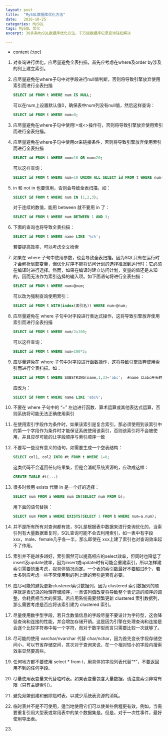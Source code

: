 ```yaml
---
layout: post
title:  "MySQL数据库优化方法"
date:   2016-10-25
categories: MySQL
tags: MySQL 优化
excerpt: 30多条MySQL数据库优化方法，千万级数据库记录查询轻松解决

---
```


* content
{:toc}


1. 对查询进行优化，应尽量避免全表扫描，首先应考虑在where及order by涉及的列上建立索引。

2. 应尽量避免在where子句中对字段进行null值判断，否则将导致引擎放弃使用索引而进行全表扫描

   ```sql
   SELECT id FROM t WHERE num IS NULL;
   ```

   可以在num上设置默认值0，确保表中num列没有null值，然后这样查询：

   ```sql
   SELECT id FROM t WHERE num=0;
   ```

3. 应尽量避免在where子句中使用!=或<>操作符，否则将导致引擎放弃使用索引而进行全表扫描。

4. 应尽量避免在where子句中使用or来链接条件，否则将导致引擎放弃使用索引而进行全表扫描

   ```sql
   SELECT id FROM t WHERE num=10 OR num=20;
   ```

   可以这样查询：

   ```sql
   SELECT id FROM t WHERE num=10 UNION ALL SELECT id FROM t WHERE num-20;
   ```

5. in 和 not in 也要慎用，否则会导致全表扫描，如：

   ```sql
   SELECT id FROM t WHERE num IN (1,2,3);
   ```

   对于连续的数值，能用 between 就不要用 in 了：

   ```sql
   SELECT id FROM t WHERE num BETWEEN 1 AND 3;
   ```

6. 下面的查询也将导致全表扫描：

   ```sql
   SELECT id FROM t WHERE name LIKE '%c%';
   ```

   若要提高效率，可以考虑全文检索

7. 如果在 where 子句中使用参数，也会导致全表扫描。因为SQL只有在运行时才会解析局部变量，但优化程序不能将访问计划的选择推迟到运行时；它必须在编译时进行选择。然而，如果在编译时建立访问计划，变量的值还是未知的，因而无法作为索引选择的输入项。如下面语句将进行全表扫描：

   ```sql
   SELECT id FROM t WHERE num=@num;
   ```

   可以改为强制查询使用索引：

   ```sql
   SELECT id FROM t WITH(index(索引名)) WHERE num=@num;
   ```

8. 应尽量避免在 where 子句中对字段进行表达式操作，这将导致引擎放弃使用索引而进行全表扫描

   ```sql
   SELECT id FROM t WHERE num/2=100;
   ```

   可以这样查询：

   ```sql
   SELECT id FROM t WHERE num=100*2;
   ```

9. 应尽量避免在 where 子句中对字段进行函数操作，这将导致引擎放弃使用索引而进行全表扫描。如：

   ```sql
   SELECT id FROM t WHERE SUBSTRING(name,1,3)='abc';  #name 以abc开头的 id
   ```

   应改为：

   ```sql
   SELECT id FROM t WHERE name LIKE 'abc%';
   ```

10. 不要在 where 子句中的 “=” 左边进行函数、算术运算或其他表达式运算，否则系统将可能无法正确使用索引

11. 在使用索引字段作为条件时，如果该索引是复合索引，那必须使用到该索引中的第一个字段作为条件时才能保证系统使用该索引，否则该索引将不会被使用，并且应尽可能的让字段顺序与索引顺序一致

12. 不要写一些没有意义的语句，如需要生成一个空表结构：

    ```sql
    SELECT col1, col2 INTO #t FROM t WHERE 1=0;
    ```

    这类代码不会返回任何结果集，但是会消耗系统资源的，应改成这样：

    ```sql
    CREATE TABLE #t(...)
    ```

13. 很多时候用 exists 代替 in 是一个好的选择：

    ```sql
    SELECT num FROM a WHERE num IN(SELECT num FROM b);
    ```

    用下面的语句替换：

    ```sql
    SELECT num FROM a WHERE EXISTS(SELECT 1 FROM b WHERE num=a.num);
    ```

14. 并不是所有所有对查询都有效，SQL是根据表中数据来进行查询优化的，当索引列有大量数据重复时，SQL查询可能不会去利用索引，如一表中有字段xxx，male、female几乎各一半，那么即使在 xxx上建了索引也对查询效率起不了作用。

15. 索引并不是越多越好，索引固然可以提高相应的select效率，但同时也降低了insert及update效率，因为insert或update时有可能会重建索引，所以怎样建索引需要慎重考虑，视具体情况而定。一个表的索引数最好不要超过6个，若太多则应考虑一些不常使用到的列上建的索引是否有必要。

16. 应尽可能的避免更新clustered索引数据列，因为 clustered 索引数据列的顺序就是表记录的物理存储顺序，一旦该列值改变将导致整个表记录的顺序的调整，会耗费相当大的资源。若应用系统需要频繁更新 clustered 索引数据列，那么需要考虑是否应将该索引建为 clustered 索引。

17. 尽量使用数字型字段，若只含数值信息的字段尽量不要设计为字符型，这会降低查询和连接的性能，并会增加存储开销。这是因为引擎在处理查询和连接是会逐个比较字符串中每一个字符，而对于数字型而言只需要比较一次就够了。

18. 尽可能的使用 varchar/nvarchar 代替 char/nchar，因为首先变长字段存储空间小，可以节省存储空间，其次对于查询来说，在一个相对较小的字段内搜索效率显然要高些。

19. 任何地方都不要使用 select * from t，用具体的字段列表代替“*”，不要返回用不到的任何字段。

20. 尽量使用表变量来代替临时表。如果表变量包含大量数据，请注意索引非常有限（只有主键索引）。

21. 避免频繁创建和删除临时表，以减少系统表资源的消耗。

22. 临时表并不是不可使用，适当地使用它们可以使某些例程更有效，例如，当需要重复引用大型表或常用表中的某个数据集是。但是，对于一次性事件，最好使用导出表。

23. ​